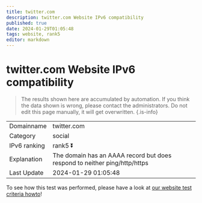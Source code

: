 ```yaml
---
title: twitter.com
description: twitter.com Website IPv6 compatibility
published: true
date: 2024-01-29T01:05:48
tags: website, rank5
editor: markdown
---
```


# twitter.com Website IPv6 compatibility

> The results shown here are accumulated by automation. If you think the data shown is wrong, please contact the administrators. 
> Do not edit this page manually, it will get overwritten.
{.is-info}


|   |   |
| - | - |
| Domainname | twitter.com
| Category | social |
| IPv6 ranking | rank5 :arrow_double_down: |
| Explanation | The domain has an AAAA record but does respond to neither ping/http/https |
| Last Update | 2024-01-29 01:05:48 |

To see how this test was performed, please have a look at [our website test criteria howto](/howto/testcriteria/website)!

